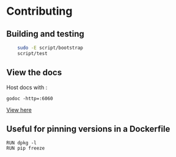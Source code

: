 # Contributing

## Building and testing

```bash
    sudo -E script/bootstrap
    script/test
```

## View the docs

Host docs with :

    godoc -http=:6060

[View here](http://localhost:6060/pkg/github.com/tyhal/crie/crie/#pg-overview)

## Useful for pinning versions in a Dockerfile

    RUN dpkg -l
    RUN pip freeze
